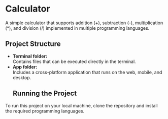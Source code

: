 # Calculator
A simple calculator that supports addition (+), subtraction (-), multiplication (*), and division (/) implemented in multiple programming languages.
## Project Structure
- **Terminal folder:**  
  Contains files that can be executed directly in the terminal.  
- **App folder:**  
  Includes a cross-platform application that runs on the web, mobile, and desktop.
  ## Running the Project  
To run this project on your local machine, clone the repository and install the required programming languages.  
